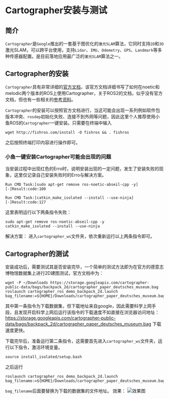 # Cartographer安装与测试

## 简介
`Cartographer`是`Google`推出的一套基于图优化的`激光SLAM`算法，它同时支持`2D`和`3D`激光SLAM，可以跨平台使用，支持`Lidar`、`IMU`、`Odemetry`、`GPS`、`Landmark`等多种传感器配置。是目前落地应用最广泛的`激光SLAM`算法之一。

## Cartographer的安装
`Cartographer`具有非常详细的[官方文档](https://google-cartographer-ros.readthedocs.io/en/latest/index.html)，该官方文档详细书写了如何在noetic和melodic两个版本的ROS上使用Cartographer，关于ROS2的文档，似乎没有官方文档，但也有一些相关的[参考资料](https://ros2-industrial-workshop.readthedocs.io/en/latest/_source/navigation/ROS2-Cartographer.html#technical-overview)。

`Cartographer`的安装可以按照官方文档进行，当这可能会出现一系列例如软件包版本冲突、`rosdep`初始化失败、连接不到外网等问题，因此这里个人推荐使用小鱼ROS的`Cartographer`一键安装。只需要在终端中输入
```
wget http://fishros.com/install -O fishros && . fishros
```
之后按照终端打印内容进行操作即可。

### 小鱼一键安装Cartographer可能会出现的问题
当安装过程中出现红色的Erro时，说明安装出现的一定问题，发生了安装失败的现象，这里仅记录自己安装失败时的Erro与解决方案。
```
Run CMD Task:[sudo apt-get remove ros-noetic-abseil-cpp -y]
[-]Result:code:100 

Run CMD Task:[catkin_make_isolated --install --use-ninja]
[-]Result:code:127 
```
这里表明运行以下两条指令失败：
```
sudo apt-get remove ros-noetic-abseil-cpp -y
catkin_make_isolated --install --use-ninja
```
解决方案：
进入`cartographer_ws`文件夹，依次重新运行以上两条指令即可。

## Cartographer的测试
安装成功后，需要测试其是否安装完毕，一个简单的测试方法即为在官方的德意志博物馆数据集上进行2D建图测试，官方文档中为：
```
wget -P ~/Downloads https://storage.googleapis.com/cartographer-public-data/bags/backpack_2d/cartographer_paper_deutsches_museum.bag
roslaunch cartographer_ros demo_backpack_2d.launch bag_filename:=${HOME}/Downloads/cartographer_paper_deutsches_museum.bag
```
其中第一条指令为下载数据集，但下载地址来自google，因此需要科学上网手段，且发现开启科学上网后运行该指令的下载速度不如直接在浏览器访问地址：https://storage.googleapis.com/cartographer-public-data/bags/backpack_2d/cartographer_paper_deutsches_museum.bag 下载速度更快。


下载完毕后，准备运行第二条指令，这需要首先进入`cartographer_ws`文件夹，运行以下指令，激活环境变量。
```
source install_isolated/setup.bash
```
之后运行
```
roslaunch cartographer_ros demo_backpack_2d.launch bag_filename:=${HOME}/Downloads/cartographer_paper_deutsches_museum.bag
```
`bag_filename`后面要替换为下载的数据集的文件地址。
效果：
![效果图](ros_pic/23.png)